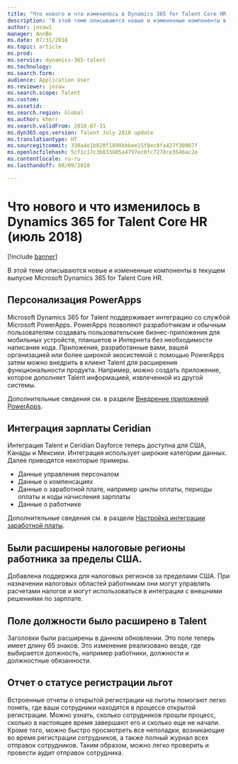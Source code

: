 ```yaml
---
title: "Что нового и что изменилось в Dynamics 365 for Talent Core HR (июль 2018)"
description: "В этой теме описываются новые и измененные компоненты в текущем выпуске Microsoft Dynamics 365 for Talent Core HR."
author: josaw1
manager: AnnBe
ms.date: 07/31/2018
ms.topic: article
ms.prod: 
ms.service: dynamics-365-talent
ms.technology: 
ms.search.form: 
audience: Application User
ms.reviewer: josaw
ms.search.scope: Talent
ms.custom: 
ms.assetid: 
ms.search.region: Global
ms.author: kherr
ms.search.validFrom: 2018-07-31
ms.dyn365.ops.version: Talent July 2018 update
ms.translationtype: HT
ms.sourcegitcommit: 330a4e1b820f1898bbbee15f8ec8fa427f30807f
ms.openlocfilehash: 5cf1c17c3b833805a4797ec0fc7278ce3546ac2e
ms.contentlocale: ru-ru
ms.lasthandoff: 08/09/2018

---
```


# <a name="whats-new-or-changed-in-dynamics-365-for-talent-core-hr-july-2018"></a>Что нового и что изменилось в Dynamics 365 for Talent Core HR (июль 2018)

[!include [banner](includes/banner.md)]

В этой теме описываются новые и измененные компоненты в текущем выпуске Microsoft Dynamics 365 for Talent Core HR.

## <a name="powerapps-personalization"></a>Персонализация PowerApps

Microsoft Dynamics 365 for Talent поддерживает интеграцию со службой Microsoft PowerApps. PowerApps позволяют разработчикам и обычным пользователям создавать пользовательские бизнес-приложения для мобильных устройств, планшетов и Интернета без необходимости написания кода. Приложения, разработанные вами, вашей организацией или более широкой экосистемой с помощью PowerApps затем можно внедрить в клиент Talent для расширения функциональности продукта. Например, можно создать приложение, которое дополняет Talent информацией, извлеченной из другой системы.

Дополнительные сведения см. в разделе [Внедрение приложений PowerApps](../fin-and-ops/get-started/embed-power-apps.md).

## <a name="ceridian-payroll-integration"></a>Интеграция зарплаты Ceridian

Интеграция Talent и Ceridian Dayforce теперь доступна для США, Канады и Мексики. Интеграция использует широкие категории данных. Далее приводятся некоторые примеры.

- Данные управления персоналом
- Данные о компенсациях
- Данные о заработной плате, например циклы оплаты, периоды оплаты и коды начисления зарплаты
- Данные о работнике

Дополнительные сведения см. в разделе [Настройка интеграции заработной платы](configure-payroll-integration.md).

## <a name="worker-tax-regions-have-been-expanded-beyond-the-us"></a>Были расширены налоговые регионы работника за пределы США.

Добавлена поддержка для налоговых регионов за пределами США. При назначении налоговых областей работникам они могут управлять расчетами налогов и могут использоваться в интеграции с внешними решениями по зарплате.

## <a name="the-title-field-has-been-expanded-in-talent"></a>Поле должности было расширено в Talent

Заголовки были расширены в данном обновлении. Это поле теперь имеет длину 65 знаков. Это изменение реализовано везде, где выбирается должность, например работники, должности и должностные обязанности.

## <a name="benefit-enrollment-status-report"></a>Отчет о статусе регистрации льгот

Встроенные отчеты о открытой регистрации на льготы помогают легко понять, где ваши сотрудники находятся в процессе открытой регистрации. Можно узнать, сколько сотрудников прошли процесс, сколько в настоящее время завершают его и сколько еще не начали. Кроме того, можно быстро просмотреть все неполадки, возникающие во время регистрации сотрудников, а также полный журнал всех отправок сотрудников. Таким образом, можно легко проверить и провести аудит отправок сотрудника.

